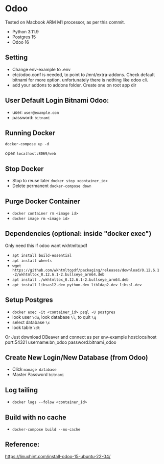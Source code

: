 # Odoo

Tested on Macbook ARM M1 processor, as per this commit.
- Python 3.11.9
- Postgres 15
- Odoo 16

## Setting 
- Change env-example to .env
- etc/odoo.conf is needed, to point to /mnt/extra-addons. Check default bitnami for more option. unfortunately there is nothing like odoo cli.
- add your addons to addons folder. Create one on root app dir

## User Default Login Bitnami Odoo:

- user: `user@example.com`
- password: `bitnami`

## Running Docker

`docker-compose up -d`

open `localhost:8069/web`

## Stop Docker

- Stop to reuse later `docker stop <container_id>`
- Delete permanent `docker-compose down`

## Purge Docker Container

- `docker container rm <image id>`
- `docker image rm <image id>`

## Dependencies (optional: inside "docker exec")

Only need this if odoo want wkhtmltopdf

- `apt install build-essential`
- `apt install wheels`
- `wget https://github.com/wkhtmltopdf/packaging/releases/download/0.12.6.1-2/wkhtmltox_0.12.6.1-2.bullseye_arm64.deb`
- `apt install ./wkhtmltox_0.12.6.1-2.bullseye_arm64.deb`
- `apt install libsasl2-dev python-dev libldap2-dev libssl-dev`

## Setup Postgres

- `docker exec -it <container_id> psql -U postgres`
- look user `\du`, look database `\l`, to quit `\q`
- select database `\c`
- look table `\dt`

Or Just download DBeaver and connect
as per env-example
host:localhost
port:54321
username:bn_odoo
password:bitnami_odoo

## Create New Login/New Database (from Odoo)

- Click `manage database`
- Master Password `bitnami`

## Log tailing

- `docker logs --folow <container_id>`

## Build with no cache

- `docker-compose build --no-cache`

## Reference:
https://linuxhint.com/install-odoo-15-ubuntu-22-04/


